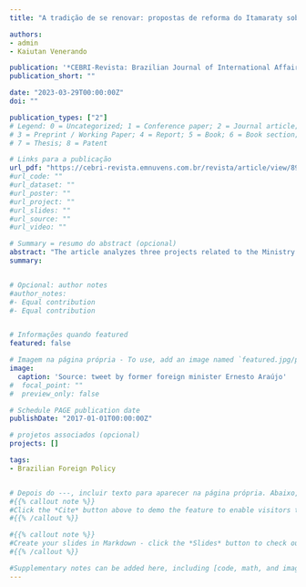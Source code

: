 ```yaml
---
title: "A tradição de se renovar: propostas de reforma do Itamaraty sob Bolsonaro"

authors:
- admin
- Kaiutan Venerando

publication: '*CEBRI-Revista: Brazilian Journal of International Affairs*'
publication_short: ""

date: "2023-03-29T00:00:00Z"
doi: ""

publication_types: ["2"]
# Legend: 0 = Uncategorized; 1 = Conference paper; 2 = Journal article;
# 3 = Preprint / Working Paper; 4 = Report; 5 = Book; 6 = Book section;
# 7 = Thesis; 8 = Patent

# Links para a publicação
url_pdf: "https://cebri-revista.emnuvens.com.br/revista/article/view/89"
#url_code: ""
#url_dataset: ""
#url_poster: ""
#url_project: ""
#url_slides: ""
#url_source: ""
#url_video: ""

# Summary = resumo do abstract (opcional)
abstract: "The article analyzes three projects related to the Ministry of Foreign Affairs (MRE) organization and its policy throughout the Bolsonaro government: reforms proposed during Ernesto Araújo's tenure, the articulation of former ministers for the 'reconstruction of Brazilian foreign policy,' and the program for a post-Bolsonaro foreign policy proposed by MRE officials. Analysis of speeches and documents reveal how, despite democratizing traits, the proposals privilege diplomats as the 'natural formulators' of foreign policy."
summary: 


# Opcional: author notes
#author_notes:
#- Equal contribution
#- Equal contribution


# Informações quando featured
featured: false

# Imagem na página própria - To use, add an image named `featured.jpg/png` to your page's folder.
image:
  caption: 'Source: tweet by former foreign minister Ernesto Araújo'
#  focal_point: ""
#  preview_only: false

# Schedule PAGE publication date
publishDate: "2017-01-01T00:00:00Z"

# projetos associados (opcional)
projects: []

tags:
- Brazilian Foreign Policy


# Depois do ---, incluir texto para aparecer na página própria. Abaixo, exemplo do tema
#{{% callout note %}}
#Click the *Cite* button above to demo the feature to enable visitors to import publication metadata into their reference management software.
#{{% /callout %}}

#{{% callout note %}}
#Create your slides in Markdown - click the *Slides* button to check out the example.
#{{% /callout %}}

#Supplementary notes can be added here, including [code, math, and images](https://wowchemy.com/docs/writing-markdown-latex/).
---
```


